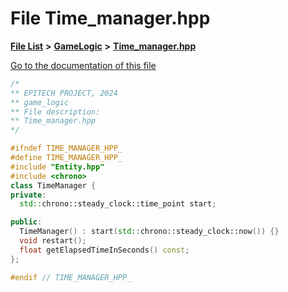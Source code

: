 

# File Time\_manager.hpp

[**File List**](files.md) **>** [**GameLogic**](dir_43a675281a639807a8e84134baca4472.md) **>** [**Time\_manager.hpp**](GameLogic_2Time__manager_8hpp.md)

[Go to the documentation of this file](GameLogic_2Time__manager_8hpp.md)


```C++
/*
** EPITECH PROJECT, 2024
** game_logic
** File description:
** Time_manager.hpp
*/

#ifndef TIME_MANAGER_HPP_
#define TIME_MANAGER_HPP_
#include "Entity.hpp"
#include <chrono>
class TimeManager {
private:
  std::chrono::steady_clock::time_point start;

public:
  TimeManager() : start(std::chrono::steady_clock::now()) {}
  void restart();
  float getElapsedTimeInSeconds() const;
};

#endif // TIME_MANAGER_HPP_
```


